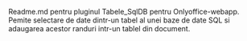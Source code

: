 Readme.md pentru pluginul Tabele_SqlDB pentru Onlyoffice-webapp.
Pemite selectare de date dintr-un tabel al unei baze de date SQL si adaugarea acestor randuri intr-un tablel din document.
